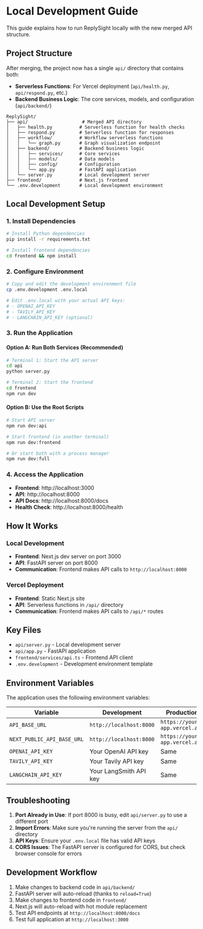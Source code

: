# Local Development Guide

This guide explains how to run ReplySight locally with the new merged API structure.

## Project Structure

After merging, the project now has a single `api/` directory that contains both:
- **Serverless Functions**: For Vercel deployment (`api/health.py`, `api/respond.py`, etc.)
- **Backend Business Logic**: The core services, models, and configuration (`api/backend/`)

```
ReplySight/
├── api/                    # Merged API directory
│   ├── health.py          # Serverless function for health checks
│   ├── respond.py         # Serverless function for responses
│   ├── workflow/          # Workflow serverless functions
│   │   └── graph.py       # Graph visualization endpoint
│   ├── backend/           # Backend business logic
│   │   ├── services/      # Core services
│   │   ├── models/        # Data models
│   │   ├── config/        # Configuration
│   │   └── app.py         # FastAPI application
│   └── server.py          # Local development server
├── frontend/              # Next.js frontend
└── .env.development       # Local development environment
```

## Local Development Setup

### 1. Install Dependencies

```bash
# Install Python dependencies
pip install -r requirements.txt

# Install frontend dependencies
cd frontend && npm install
```

### 2. Configure Environment

```bash
# Copy and edit the development environment file
cp .env.development .env.local

# Edit .env.local with your actual API keys:
# - OPENAI_API_KEY
# - TAVILY_API_KEY
# - LANGCHAIN_API_KEY (optional)
```

### 3. Run the Application

#### Option A: Run Both Services (Recommended)

```bash
# Terminal 1: Start the API server
cd api
python server.py

# Terminal 2: Start the frontend
cd frontend
npm run dev
```

#### Option B: Use the Root Scripts

```bash
# Start API server
npm run dev:api

# Start frontend (in another terminal)
npm run dev:frontend

# Or start both with a process manager
npm run dev:full
```

### 4. Access the Application

- **Frontend**: http://localhost:3000
- **API**: http://localhost:8000
- **API Docs**: http://localhost:8000/docs
- **Health Check**: http://localhost:8000/health

## How It Works

### Local Development
- **Frontend**: Next.js dev server on port 3000
- **API**: FastAPI server on port 8000  
- **Communication**: Frontend makes API calls to `http://localhost:8000`

### Vercel Deployment
- **Frontend**: Static Next.js site
- **API**: Serverless functions in `/api/` directory
- **Communication**: Frontend makes API calls to `/api/*` routes

## Key Files

- `api/server.py` - Local development server
- `api/app.py` - FastAPI application
- `frontend/services/api.ts` - Frontend API client
- `.env.development` - Development environment template

## Environment Variables

The application uses the following environment variables:

| Variable | Development | Production |
|----------|-------------|------------|
| `API_BASE_URL` | `http://localhost:8000` | `https://your-app.vercel.app` |
| `NEXT_PUBLIC_API_BASE_URL` | `http://localhost:8000` | `https://your-app.vercel.app` |
| `OPENAI_API_KEY` | Your OpenAI API key | Same |
| `TAVILY_API_KEY` | Your Tavily API key | Same |
| `LANGCHAIN_API_KEY` | Your LangSmith API key | Same |

## Troubleshooting

1. **Port Already in Use**: If port 8000 is busy, edit `api/server.py` to use a different port
2. **Import Errors**: Make sure you're running the server from the `api/` directory
3. **API Keys**: Ensure your `.env.local` file has valid API keys
4. **CORS Issues**: The FastAPI server is configured for CORS, but check browser console for errors

## Development Workflow

1. Make changes to backend code in `api/backend/`
2. FastAPI server will auto-reload (thanks to `reload=True`)
3. Make changes to frontend code in `frontend/`
4. Next.js will auto-reload with hot module replacement
5. Test API endpoints at `http://localhost:8000/docs`
6. Test full application at `http://localhost:3000` 